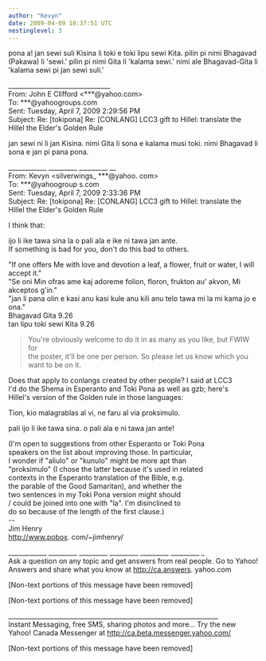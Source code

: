 ```yaml
---
author: "Kevyn"
date: 2009-04-09 18:37:51 UTC
nestinglevel: 3
---
```

pona a! jan sewi suli Kisina li toki e toki lipu sewi Kita. pilin pi nimi Bhagavad (Pakawa) li 'sewi.' pilin pi nimi Gita li 'kalama sewi.' nimi ale Bhagavad-Gita li 'kalama sewi pi jan sewi suli.'  
  
  
  
  
  
\_\_\_\_\_\_\_\_\_\_\_\_\_\_\_\_\_\_\_\_\_\_\_\_\_\_\_\_\_\_\_\_  
From: John E Clifford <\*\*\*@yahoo.com>  
To: \*\*\*@yahoogroups.com  
Sent: Tuesday, April 7, 2009 2:29:56 PM  
Subject: Re: \[tokipona\] Re: \[CONLANG\] LCC3 gift to Hillel: translate the Hillel the Elder's Golden Rule  
  
  
jan sewi ni li jan Kisina. nimi Gita li sona e kalama musi toki. nimi Bhagavad li sona e jan pi pana pona.  
  
\_\_\_\_\_\_\_\_\_\_\_\_ \_\_\_\_\_\_\_\_\_ \_\_\_\_\_\_\_\_\_ \_\_  
From: Kevyn <silverwings\_ \*\*\*@yahoo. com>  
To: \*\*\*@yahoogroup s.com  
Sent: Tuesday, April 7, 2009 2:33:36 PM  
Subject: Re: \[tokipona\] Re: \[CONLANG\] LCC3 gift to Hillel: translate the Hillel the Elder's Golden Rule  
  
I think that:  
  
ijo li ike tawa sina la o pali ala e ike ni tawa jan ante.  
If something is bad for you, don't do this bad to others.  
  
"If one offers Me with love and devotion a leaf, a flower, fruit or water, I will accept it."  
"Se oni Min ofras ame kaj adoreme folion, floron, frukton au' akvon, Mi akceptos g'in."  
"jan li pana olin e kasi anu kasi kule anu kili anu telo tawa mi la mi kama jo e ona."  
Bhagavad Gita 9.26  
tan lipu toki sewi Kita 9.26  

> You're obviously welcome to do it in as many as you like, but FWIW for  
> the poster, it'll be one per person. So please let us know which you  
> want to be on it.  
> 

Does that apply to conlangs created by other people? I said at LCC3  
I'd do the Shema in Esperanto and Toki Pona as well as gzb; here's  
Hillel's version of the Golden rule in those languages:  
  
Tion, kio malagrablas al vi, ne faru al via proksimulo.  
  
pali ijo li ike tawa sina. o pali ala e ni tawa jan ante!  
  
(I'm open to suggestions from other Esperanto or Toki Pona  
speakers on the list about improving those. In particular,  
I wonder if "aliulo" or "kunulo" might be more apt than  
"proksimulo" (I chose the latter because it's used in related  
contexts in the Esperanto translation of the Bible, e.g.  
the parable of the Good Samaritan), and whether the  
two sentences in my Toki Pona version might should  
/ could be joined into one with "la". I'm disinclined to  
do so because of the length of the first clause.)  
\--  
Jim Henry  
http://www.pobox. com/~jimhenry/  
  
\_\_\_\_\_\_\_\_\_\_\_\_ \_\_\_\_\_\_\_\_\_ \_\_\_\_\_\_\_\_\_ \_\_\_\_\_\_\_\_\_ \_\_\_\_\_\_\_\_\_ \_\_\_\_\_\_\_\_\_ \_  
Ask a question on any topic and get answers from real people. Go to Yahoo! Answers and share what you know at http://ca.answers. yahoo.com  
  
\[Non-text portions of this message have been removed\]  
  
\[Non-text portions of this message have been removed\]  
  
  
  
  
  
\_\_\_\_\_\_\_\_\_\_\_\_\_\_\_\_\_\_\_\_\_\_\_\_\_\_\_\_\_\_\_\_\_\_\_\_\_\_\_\_\_\_\_\_\_\_\_\_\_\_\_\_\_\_\_\_\_\_\_\_\_\_\_\_\_\_  
Instant Messaging, free SMS, sharing photos and more... Try the new Yahoo! Canada Messenger at http://ca.beta.messenger.yahoo.com/  
  
\[Non-text portions of this message have been removed\]